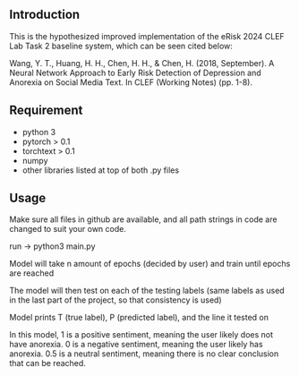 ## Introduction
This is the hypothesized improved implementation of the eRisk 2024 CLEF Lab Task 2 baseline system, which can be seen cited below:

Wang, Y. T., Huang, H. H., Chen, H. H., & Chen, H. (2018, September). A Neural
Network Approach to Early Risk Detection of Depression and Anorexia on Social
Media Text. In CLEF (Working Notes) (pp. 1-8).

## Requirement

- python 3
- pytorch > 0.1
- torchtext > 0.1
- numpy
- other libraries listed at top of both .py files

## Usage

Make sure all files in github are available, and all path strings in code are changed to suit your own code.

run -> python3 main.py

Model will take n amount of epochs (decided by user) and train until epochs are reached

The model will then test on each of the testing labels (same labels as used in the last part of the project, so that consistency is used)

Model prints T (true label), P (predicted label), and the line it tested on

In this model, 1 is a positive sentiment, meaning the user likely does not have anorexia. 0 is a negative sentiment, meaning the user likely has anorexia. 0.5 is a neutral sentiment, meaning there is no clear conclusion that can be reached.